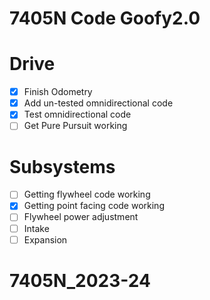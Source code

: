 # 7405N Code Goofy2.0

# Drive
- [x] Finish Odometry<br>
- [x] Add un-tested omnidirectional code<br>
- [x] Test omnidirectional code<br>
- [ ] Get Pure Pursuit working<br> 

# Subsystems
- [ ] Getting flywheel code working<br>
- [x] Getting point facing code working<br>
- [ ] Flywheel power adjustment<br>
- [ ] Intake<br>
- [ ] Expansion<br>
# 7405N_2023-24
